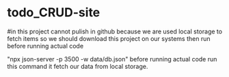 # todo_CRUD-site
#in this project cannot pulish in github because we are used local storage to fetch items so we should download this project on our systems then run before running actual code

"npx json-server -p 3500 -w data/db.json" before running actual code run this command it fetch our data from local storage.
